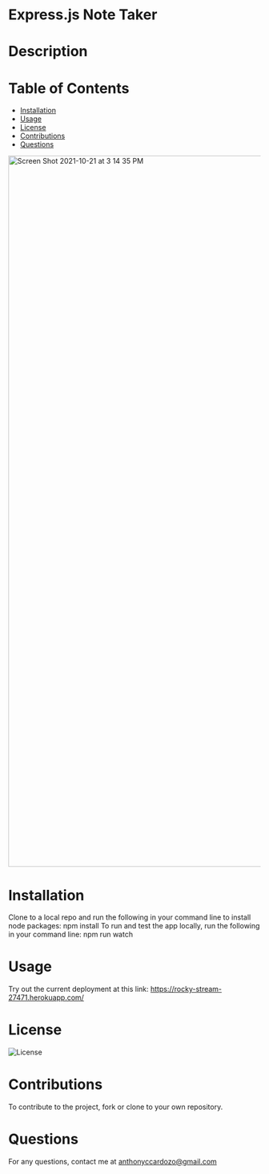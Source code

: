# Express.js Note Taker 

# Description

# Table of Contents

* [Installation](#installation)
* [Usage](#usage)
* [License](#license)
* [Contributions](#contributions)
* [Questions](#questions)

<img width="1418" alt="Screen Shot 2021-10-21 at 3 14 35 PM" src="https://user-images.githubusercontent.com/83983013/138351869-6f21ca3e-c220-403e-a0d8-f1485b067e0e.png">

# Installation

Clone to a local repo and run the following in your command line to install node packages: npm install
To run and test the app locally, run the following in your command line: npm run watch

# Usage

Try out the current deployment at this link: https://rocky-stream-27471.herokuapp.com/

# License

![License](https://img.shields.io/badge/License-MIT-<blue>)

# Contributions

To contribute to the project, fork or clone to your own repository.

# Questions

For any questions, contact me at anthonyccardozo@gmail.com
